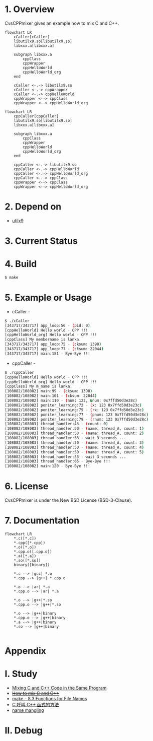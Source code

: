 # 1. Overview

CvsCPPmixer gives an example how to mix C and C++.

```mermaid
flowchart LR
	cCaller[cCaller]
	libutilx9.so[libutilx9.so]
	libxxx.a[libxxx.a]
	
	subgraph libxxx.a
		cppClass
		cppWrapper
		cppHelloWorld
		cppHelloWorld_org
	end
	
	cCaller <-.-> libutilx9.so
	cCaller <-.-> cppWrapper
	cCaller <-.-> cppHelloWorld
	cppWrapper <--> cppClass
	cppWrapper <--> cppHelloWorld_org
```
```mermaid
flowchart LR
	cppCaller[cppCaller]
	libutilx9.so[libutilx9.so]
	libxxx.a[libxxx.a]

	subgraph libxxx.a
		cppClass
		cppWrapper
		cppHelloWorld
		cppHelloWorld_org
	end

	cppCaller <-.-> libutilx9.so
	cppCaller <-.-> cppHelloWorld
	cppCaller <-.-> cppHelloWorld_org
	cppCaller <-.-> cppClass
	cppWrapper <--> cppClass
	cppWrapper <--> cppHelloWorld_org
```

# 2. Depend on
- [utilx9](https://github.com/lankahsu520/utilx9)

# 3. Current Status




# 4. Build
```bash
$ make
```
# 5. Example or Usage
- cCaller -
```bash
$ ./cCaller
[343717/343717] app_loop:56 - (pid: 0)
[cppHelloWorld] Hello world - CPP !!!
[cppHelloWorld_org] Hello world - CPP !!!
[cppClass] My membername is lanka.
[343717/343717] app_loop:75 - (cksum: 1398)
[343717/343717] app_loop:77 - (cksum: 22044)
[343717/343717] main:181 - Bye-Bye !!!
```

- cppCaller -
```bash
$ ./cppCaller
[cppHelloWorld] Hello world - CPP !!!
[cppHelloWorld_org] Hello world - CPP !!!
[cppClass] My m_name is lanka.
[108082/108082] main:99 - (cksum: 1398)
[108082/108082] main:101 - (cksum: 22044)
[108082/108082] main:110 - (num: 123, &num: 0x7ffd50d3e28c)
[108082/108082] poniter_learning:72 - (x: 123 0x7ffd50d3e23c)
[108082/108082] poniter_learning:75 - (rx: 123 0x7ffd50d3e23c)
[108082/108082] poniter_learning:77 - (pnum: 123 0x7ffd50d3e28c)
[108082/108082] poniter_learning:79 - (rnum: 123 0x7ffd50d3e28c)
[108082/108083] thread_handler:43 - (count: 0)
[108082/108083] thread_handler:50 - (name: thread_A, count: 1)
[108082/108083] thread_handler:50 - (name: thread_A, count: 2)
[108082/108083] thread_handler:53 - wait 3 seconds ...
[108082/108083] thread_handler:50 - (name: thread_A, count: 3)
[108082/108083] thread_handler:50 - (name: thread_A, count: 4)
[108082/108083] thread_handler:50 - (name: thread_A, count: 5)
[108082/108083] thread_handler:53 - wait 3 seconds ...
[108082/108083] thread_handler:65 - Bye-Bye !!!
[108082/108082] main:120 - Bye-Bye !!!

```

# 6. License
CvsCPPmixer is under the New BSD License (BSD-3-Clause).

# 7. Documentation

```mermaid
flowchart LR
	*.c([*.c])
	*.cpp([*.cpp])
	*.o([*.o]) 
	*.cpp.o([.cpp.o]) 
	*.a([*.a]) 
	*.so([*.so])
	binary([binary])

	*.c --> |gcc| *.o
	*.cpp --> |g++| *.cpp.o
	
	*.o --> |ar| *.a
	*.cpp.o --> |ar| *.a

	*.o --> |g++|*.so
	*.cpp.o --> |g++|*.so
	
	*.o --> |g++|binary
	*.cpp.o --> |g++|binary
	*.a --> |g++|binary
	*.so --> |g++|binary
		
```

# Appendix

# I. Study
- [Mixing C and C++ Code in the Same Program](https://www.oracle.com/technical-resources/articles/it-infrastructure/mixing-c-and-cplusplus.html)
- ~~[How to mix C and C++](https://isocpp.org/wiki/faq/mixing-c-and-cpp)~~
- [make - 8.3 Functions for File Names](https://www.gnu.org/software/make/manual/html_node/File-Name-Functions.html)
- [C 呼叫 C++ 函式的方法](http://www.huoschen.idv.tw/blog/programming/c-calling-c++-functions/)
- [name mangling](https://zh.wikipedia.org/zh-tw/名字修饰)

# II. Debug
